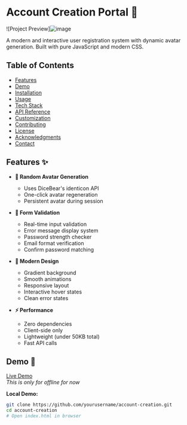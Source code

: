 # Account Creation Portal 🌟

![Project Preview]![image](https://github.com/user-attachments/assets/cc1e0ce2-f5f4-49fa-850d-8a89f03e08cc)
 

A modern and interactive user registration system with dynamic avatar generation. Built with pure JavaScript and modern CSS.

## Table of Contents

- [Features](#features-)
- [Demo](#demo-)
- [Installation](#installation-)
- [Usage](#usage-)
- [Tech Stack](#tech-stack-)
- [API Reference](#api-reference-)
- [Customization](#customization-)
- [Contributing](#contributing-)
- [License](#license-)
- [Acknowledgments](#acknowledgments-)
- [Contact](#contact-)

## Features ✨

- **🔄 Random Avatar Generation**
  - Uses DiceBear's identicon API
  - One-click avatar regeneration
  - Persistent avatar during session
  
- **📝 Form Validation**
  - Real-time input validation
  - Error message display system
  - Password strength checker
  - Email format verification
  - Confirm password matching

- **🎨 Modern Design**
  - Gradient background
  - Smooth animations
  - Responsive layout
  - Interactive hover states
  - Clean error states

- **⚡ Performance**
  - Zero dependencies
  - Client-side only
  - Lightweight (under 50KB total)
  - Fast API calls

## Demo 🚀

[Live Demo](https://your-live-demo-link.com)  
*This is only for offline for now*

**Local Demo:**
```bash
git clone https://github.com/yourusername/account-creation.git
cd account-creation
# Open index.html in browser
